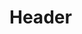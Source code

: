 <!-- TITLE: Noble Stance -->
<!-- SUBTITLE: You assume a noble stance, increasing your total hitpoints and armor class but decreasing your combat abilities. -->

# Header